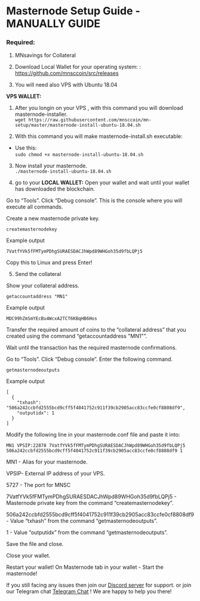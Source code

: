 # Masternode Setup Guide - MANUALLY GUIDE

### Required:

1. MNsavings for Collateral 

2. Download Local Wallet for your operating system: : https://github.com/mnsccoin/src/releases

3. You will need also VPS with Ubuntu 18.04

**VPS WALLET:**

1. After you longin on your VPS , with this command you will download masternode-installer.   
`wget https://raw.githubusercontent.com/mnsccoin/mn-setup/master/masternode-install-ubuntu-18.04.sh`  
 

2. With this command you will make masternode-install.sh executable:  

- Use this: <br>
`sudo chmod +x masternode-install-ubuntu-18.04.sh` <br>

3. Now install your masternode.  
`./masternode-install-ubuntu-18.04.sh`

4.  go to your **LOCAL WALLET:**
Open your wallet and wait until your wallet has downloaded the blockchain.

Go to “Tools”.
Click “Debug console”.
This is the console where you will execute all commands.

Create a new masternode private key.

```
createmasternodekey
```

Example output
```
7VatfYVk5fFMTymPDhgSURAESDACJhWpd89WHGoh35d9fbLQPj5
```

Copy this to Linux and press Enter! 

5. Send the collateral

Show your collateral address.
```
getaccountaddress "MN1"
```

Example output
```
MDC99hZmSmYEcBu4WcxA2TCT6KBqHB6Hos
```
Transfer the required amount of coins to the “collateral address” that you created using the command “getaccountaddress "MN1"”.

Wait until the transaction has the required masternode confirmations.

Go to “Tools”.
Click “Debug console”.
Enter the following command.
```
getmasternodeoutputs
```

Example output

```
[
  {
    "txhash": "506a242ccbfd2555bcd9cff5f4041752c911f39cb2905acc83ccfe0cf8808df9",
    "outputidx": 1
  }
]
```

Modify the following line in your masternode.conf file and paste it into:
```
MN1 VPSIP:22878 7VatfYVk5fFMTymPDhgSURAESDACJhWpd89WHGoh35d9fbLQPj5 506a242ccbfd2555bcd9cff5f4041752c911f39cb2905acc83ccfe0cf8808df9 1
```
MN1 - Alias for your masternode.

VPSIP- External IP address of your VPS.

5727 - The port for MNSC

7VatfYVk5fFMTymPDhgSURAESDACJhWpd89WHGoh35d9fbLQPj5 - Masternode private key from the command “createmasternodekey”.

506a242ccbfd2555bcd9cff5f4041752c911f39cb2905acc83ccfe0cf8808df9 - Value “txhash” from the command “getmasternodeoutputs”.

1 - Value “outputidx” from the command “getmasternodeoutputs”.


Save the file and close.

Close your wallet.

Restart your wallet! 
On Masternode tab in your wallet - Start the masternode! 

If you still facing any issues 
then join our <a href="https://discord.gg/PW77729pAq"> Discord server</a> for support. 
or join our Telegram chat <a href="https://t.me/+CKQ2LJw3t3U1MGIx"> Telegram Chat</a> !
We are happy to help you there! 
